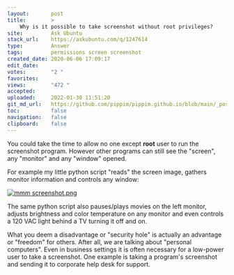 ```yaml
---
layout:       post
title:        >
    Why is it possible to take screenshot without root privileges?
site:         Ask Ubuntu
stack_url:    https://askubuntu.com/q/1247614
type:         Answer
tags:         permissions screen screenshot
created_date: 2020-06-06 17:09:17
edit_date:    
votes:        "2 "
favorites:    
views:        "472 "
accepted:     
uploaded:     2022-01-30 11:51:20
git_md_url:   https://github.com/pippim/pippim.github.io/blob/main/_posts/2020/2020-06-06-Why-is-it-possible-to-take-screenshot-without-root-privileges_.md
toc:          false
navigation:   false
clipboard:    false
---
```


You could take the time to allow no one except **root** user to run the screenshot program. However other programs can still see the "screen", any "monitor" and any "window" opened.

For example my little python script "reads" the screen image, gathers monitor information and controls any window:

[![mmm screenshot.png][1]][1]

The same python script also pauses/plays movies on the left monitor, adjusts brightness and color temperature on any monitor and even controls a 120 VAC light behind a TV turning it off and on.

What you deem a disadvantage or "security hole" is actually an advantage or "freedom" for others. After all, we are talking about "personal computers". Even in business settings it is often necessary for a low-power user to take a screenshot. One example is taking a program's screenshot and sending it to corporate help desk for support.




  [1]: https://i.stack.imgur.com/TV4ON.jpg
